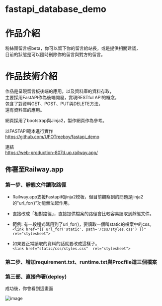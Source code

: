# fastapi_database_demo

# 作品介紹

粉絲團留言板beta，你可以留下你的留言給站長，或是提供相關建議，</br>
目前的狀態是可以隨時刪除你的留言與對方的留言。</br>

# 作品技術介紹
作品是呈現留言板後端的應用，以及資料庫的資料存取，</br>
主要採用FastAPI作為後端開發，實現RESTful API的概念，</br>
包含了對資料GET、POST、PUT與DELETE方法，</br>
還有資料庫的應用。</br>

網頁採用了bootstrap與Jinja2，製作網頁作為參考。</br>


以FASTAPI範本進行實作</br>
https://github.com/UFOTreeboy/fastapi_demo

連結</br>
https://web-production-807d.up.railway.app/

## 佈署至Railway.app

### 第一步、靜態文件讀取路徑
- Railway.app支援Fastapi和jinja2模板，但目前觀察到的問題是jinja2的"url_for()"功能無法起作用。</br>
- 直接改成「相對路徑」，直接提供檔案的路徑會比較容易讀取到靜態文件。 </br>

- 範例: 有一段程式碼用到了url_for()，要讀取一個叫static的檔案中的css。</br>
`<link href="{{ url_for('static', path='/css/styles.css') }}" rel="stylesheet">`</br>

- 如果要正常讀取的資料的話就要改成這樣子。</br>
`<link href="static/css/styles.css"  rel="stylesheet">`</br>

### 第二步、增加requirement.txt、runtime.txt與Procfile這三個檔案
### 第三部、直接佈署(deploy)

成功後，你會看到這畫面</br>

![image](https://i.imgur.com/OgYsigk.png)
</br>
